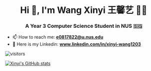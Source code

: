 
<h1 align="center">Hi 👋, I'm Wang Xinyi 王馨艺 🧚‍♀️</h1>
<h3 align="center">A Year 3 Computer Science Student in NUS 🇸🇬</h3>

- 📫 How to reach me:  **e0817822@u.nus.edu**
- 🔗 Here is my Linkedin: **www.linkedin.com/in/xinyi-wang1203**


![visitors](https://visitor-badge.laobi.icu/badge?page_id=wxy1203)

[![Xinyi's GitHub stats](https://github-readme-stats.vercel.app/api?username=wxy1203)](https://github.com/wxy1203/github-readme-stats)
